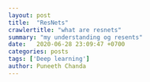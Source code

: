 ```yaml
---
layout: post
title:  "ResNets"
crawlertitle: "what are resnets"
summary: "my understanding og resents"
date:   2020-06-28 23:09:47 +0700
categories: posts
tags: ['Deep learning']
author: Puneeth Chanda
---
```


